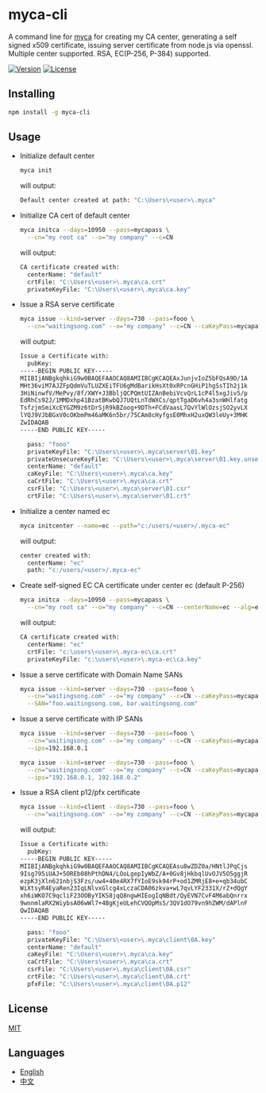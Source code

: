 # myca-cli

A command line for [myca](https://www.npmjs.com/package/myca) for creating my CA center, generating a self signed x509 certificate, issuing server certificate from node.js via openssl. Multiple center supported. RSA, EC(P-256, P-384) supported.

[![Version](https://img.shields.io/npm/v/myca-cli.svg)](https://www.npmjs.com/package/myca-cli)
[![License](https://img.shields.io/badge/license-MIT-blue.svg)](https://opensource.org/licenses/MIT)


## Installing

```bash
npm install -g myca-cli
```


## Usage

- Initialize default center
  ```bash
  myca init
  ```

  will output:
  ```bash
  Default center created at path: "C:\Users\<user>\.myca"
  ```

- Initialize CA cert of default center
  ```bash
  myca initca --days=10950 --pass=mycapass \
    --cn="my root ca" --o="my company" --c=CN
  ```
  will output:
  ```bash
  CA certificate created with:
    centerName: "default"
    crtFile: "C:\Users\<user>\.myca\ca.crt"
    privateKeyFile: "C:\Users\<user>\.myca\ca.key"
  ```

- Issue a RSA serve certificate
  ```bash
  myca issue --kind=server --days=730 --pass=fooo \
    --cn="waitingsong.com" --o="my company" --c=CN --caKeyPass=mycapass
  ```

  will output:
  ```bash
  Issue a Certificate with:
    pubKey:
  -----BEGIN PUBLIC KEY-----
  MIIBIjANBgkqhkiG9w0BAQEFAAOCAQ8AMIIBCgKCAQEAxJunjvIoZ5bFQsA9D/1A
  MHt36viM7AJZFpQdmVuTLUZXEiTFU6gMdBarikHsXt0xRPcnGHiP1hgSsTIh2j1k
  3HiNinwfV/MePvy/8f/XWY+J3BbljQCPQmtUIZAnBebiVcvQrL1cP4l5xgJiv5/p
  EdRhCs92J/1MMDxhp41BzatBKwbQJ7UQtLnTdWXCs/qptTgaD6vh4a3snWHlfatg
  TsfzjmSmiXcEYGZM9z6tDrSjR9kBZoog+9DTh+FCdVaasL7QvYlWlOzsjSO2yvLX
  lYQJ9VJbBGxV0cOKbmPm46aMK6n5br/75CAm8cHyfgsE0MhxH2uxQW3leUy+3MHK
  ZwIDAQAB
  -----END PUBLIC KEY-----

    pass: "fooo"
    privateKeyFile: "C:\Users\<user>\.myca\server\01.key"
    privateUnsecureKeyFile: "C:\Users\<user>\.myca\server\01.key.unsecure"
    centerName: "default"
    caKeyFile: "C:\Users\<user>\.myca\ca.key"
    caCrtFile: "C:\Users\<user>\.myca\ca.crt"
    csrFile: "C:\Users\<user>\.myca\server\01.csr"
    crtFile: "C:\Users\<user>\.myca\server\01.crt"
  ```

- Initialize a center named ec
  ```bash
  myca initcenter --name=ec --path="c:/users/<user>/.myca-ec"
  ```

  will output:
  ```bash
  center created with:
    centerName: "ec"
    path: "c:/users/<user>/.myca-ec"
  ```

- Create self-signed EC CA certificate under center ec (default P-256)
  ```bash
  myca initca --days=10950 --pass=mycapass \
    --cn="my root ca" --o="my company" --c=CN --centerName=ec --alg=ec
  ```

  will output:
  ```bash
  CA certificate created with:
    centerName: "ec"
    crtFile: "c:\users\<user>\.myca-ec\ca.crt"
    privateKeyFile: "c:\users\<user>\.myca-ec\ca.key"
  ```


- Issue a serve certificate with Domain Name SANs
  ```bash
  myca issue --kind=server --days=730 --pass=fooo \
    --cn="waitingsong.com" --o="my company" --c=CN --caKeyPass=mycapass \
    --SAN="foo.waitingsong.com, bar.waitingsong.com"
  ```

- Issue a serve certificate with IP SANs
  ```bash
  myca issue --kind=server --days=730 --pass=fooo \
    --cn="waitingsong.com" --o="my company" --c=CN --caKeyPass=mycapass \
    --ips=192.168.0.1

  myca issue --kind=server --days=730 --pass=fooo \
    --cn="waitingsong.com" --o="my company" --c=CN --caKeyPass=mycapass \
    --ips="192.168.0.1, 192.168.0.2"
  ```

- Issue a RSA client p12/pfx certificate
  ```bash
  myca issue --kind=client --days=730 --pass=fooo \
    --cn="waitingsong.com" --o="my company" --c=CN --caKeyPass=mycapass
  ```

  will output:
  ```bash
  Issue a Certificate with:
    pubKey:
  -----BEGIN PUBLIC KEY-----
  MIIBIjANBgkqhkiG9w0BAQEFAAOCAQ8AMIIBCgKCAQEAsu8wZDZ0a/HNtlJPqCjs
  9Isg795iUAJ+5OREb08hPthDN4/LOoLgepIyWbZ/A+0Gv8jHkbqlUvOJV5O5ggjR
  ezpK3jXln621nbjS3Fzs/uw4+40e4RX7fYIoE9sk94rP+od1ZMRjE8+e+qb34ubC
  WiXtsyR4EyaRen23IqLNlvxGlcg4xLczaCDA06zkva+wL7qvLYF2331X/rZ+dQgY
  xh6iWKO7C9qcliF23OOByYIKS8jqQ8ngwHIEogIqNBdt/QyEVN7CvF4M6abQnrrx
  9wnnmlaRX2WiybsA06wWl7+4BgKjeULehCVQOpMsS/3QV1dO79vn9hZWM/dAPlnF
  QwIDAQAB
  -----END PUBLIC KEY-----

    pass: "fooo"
    privateKeyFile: "C:\Users\<user>\.myca\client\0A.key"
    centerName: "default"
    caKeyFile: "C:\Users\<user>\.myca\ca.key"
    caCrtFile: "C:\Users\<user>\.myca\ca.crt"
    csrFile: "C:\Users\<user>\.myca\client\0A.csr"
    crtFile: "C:\Users\<user>\.myca\client\0A.crt"
    pfxFile: "C:\Users\<user>\.myca\client\0A.p12"
  ```


## License

[MIT](LICENSE)


## Languages

- [English](README.md)
- [中文](README.zh-CN.md)
